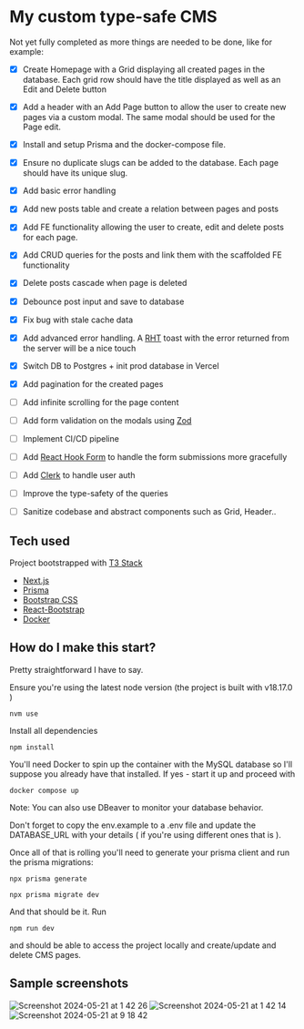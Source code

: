 # My custom type-safe CMS

Not yet fully completed as more things are needed to be done, like for example:

- [x] Create Homepage with a Grid displaying all created pages in the database. Each grid row should have the title displayed as well as an Edit and Delete button
- [x] Add a header with an Add Page button to allow the user to create new pages via a custom modal. The same modal should be used for the Page edit.
- [x] Install and setup Prisma and the docker-compose file.
- [x] Ensure no duplicate slugs can be added to the database. Each page should have its unique slug.
- [x] Add basic error handling
- [x] Add new posts table and create a relation between pages and posts
- [x] Add FE functionality allowing the user to create, edit and delete posts for each page.
- [x] Add CRUD queries for the posts and link them with the scaffolded FE functionality
- [x] Delete posts cascade when page is deleted
- [x] Debounce post input and save to database
- [x] Fix bug with stale cache data
- [x] Add advanced error handling. A [RHT](https://react-hot-toast.com/) toast with the error returned from the server will be a nice touch
- [x] Switch DB to Postgres + init prod database in Vercel
- [x] Add pagination for the created pages

- [ ] Add infinite scrolling for the page content

- [ ] Add form validation on the modals using [Zod](https://zod.dev/)
- [ ] Implement CI/CD pipeline

- [ ] Add [React Hook Form](https://react-hook-form.com/) to handle the form submissions more gracefully
- [ ] Add [Clerk](https://clerk.com/) to handle user auth

- [ ] Improve the type-safety of the queries
- [ ] Sanitize codebase and abstract components such as Grid, Header..

## Tech used

Project bootstrapped with [T3 Stack](https://create.t3.gg/)

- [Next.js](https://nextjs.org)
- [Prisma](https://prisma.io)
- [Bootstrap CSS](https://getbootstrap.com/)
- [React-Bootstrap](https://react-bootstrap.github.io/)
- [Docker](https://www.docker.com/)

## How do I make this start?

Pretty straightforward I have to say.

Ensure you're using the latest node version (the project is built with v18.17.0 )

```
nvm use
```

Install all dependencies

```
npm install
```

You'll need Docker to spin up the container with the MySQL database so I'll suppose you already have that installed. If yes - start it up and proceed with

```
docker compose up
```

Note: You can also use DBeaver to monitor your database behavior.

Don't forget to copy the env.example to a .env file and update the DATABASE_URL with your details ( if you're using different ones that is ).

Once all of that is rolling you'll need to generate your prisma client and run the prisma migrations:

```
npx prisma generate
```

```
npx prisma migrate dev
```

And that should be it. Run

```
npm run dev
```

and should be able to access the project locally and create/update and delete CMS pages.

## Sample screenshots

![Screenshot 2024-05-21 at 1 42 26](https://github.com/AtanasVA/cms_project/assets/99086114/787b9532-2c04-465f-873e-ec3bd135d898)
![Screenshot 2024-05-21 at 1 42 14](https://github.com/AtanasVA/cms_project/assets/99086114/68f64800-17ab-45c8-be8c-4a913fdc720b)
![Screenshot 2024-05-21 at 9 18 42](https://github.com/AtanasVA/cms_project/assets/99086114/78def21d-9abb-4890-a079-e5f83a920fff)

